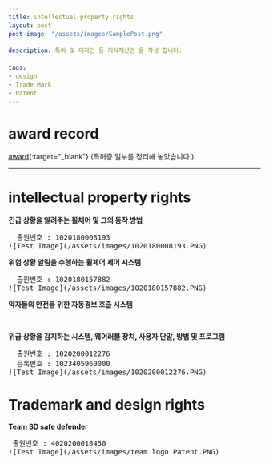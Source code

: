 ```yaml
---
title: intellectual property rights
layout: post
post-image: "/assets/images/SamplePost.png"

description: 특허 및 디자인 등 지식재산권 을 작성 합니다.

tags:
- design
- Trade Mark
- Patent
---
```


# award record
[award](https://github.com/gomtings/project/tree/main/portfolio/%ED%8A%B9%ED%97%88){:target="_blank"} (특허증 일부를 정리해 놓았습니다.)

---

# intellectual property rights


**긴급 상황을 알려주는 휠체어 및 그의 동작 방법**
<pre>
  출원번호 : 1020180008193
![Test Image](/assets/images/1020180008193.PNG)
</pre>

**위험 상황 알림을 수행하는 휠체어 제어 시스템**
<pre>
  출원번호 : 1020180157882
![Test Image](/assets/images/1020180157882.PNG)
</pre>

**약자들의 안전을 위한 자동경보 호출 시스템**
<pre>

</pre>

**위급 상황을 감지하는 시스템, 웨어러블 장치, 사용자 단말, 방법 및 프로그램**
<pre>
  출원번호 : 1020200012276
  등록번호 : 1023405960000
![Test Image](/assets/images/1020200012276.PNG)
</pre>

# Trademark and design rights


**Team SD safe defender**
<pre>
 출원번호 : 4020200018450
![Test Image](/assets/images/team_logo_Patent.PNG)
</pre>